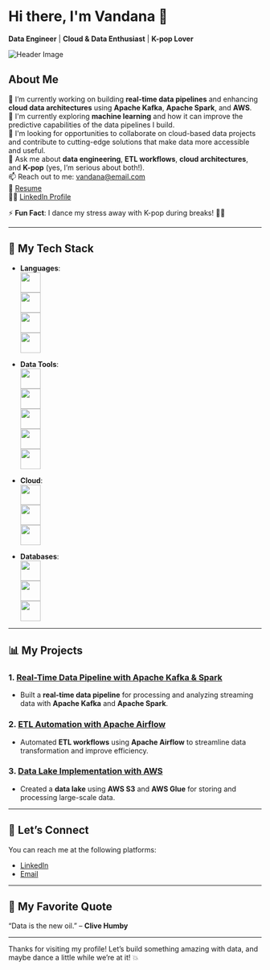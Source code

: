 # Hi there, I'm Vandana 👋  
**Data Engineer** | **Cloud & Data Enthusiast** | **K-pop Lover**  

![Header Image](https://via.placeholder.com/1200x300/4CAF50/FFFFFF?text=Data+Engineering+with+Vandana)

## About Me

🔭 I’m currently working on building **real-time data pipelines** and enhancing **cloud data architectures** using **Apache Kafka**, **Apache Spark**, and **AWS**.  
🌱 I'm currently exploring **machine learning** and how it can improve the predictive capabilities of the data pipelines I build.  
🤝 I'm looking for opportunities to collaborate on cloud-based data projects and contribute to cutting-edge solutions that make data more accessible and useful.  
💬 Ask me about **data engineering**, **ETL workflows**, **cloud architectures**, and **K-pop** (yes, I’m serious about both!).  
📫 Reach out to me: [vandana@email.com](mailto:vandana@email.com)  
📄 [Resume](https://www.your-resume-link.com)  
👩‍💻 [LinkedIn Profile](https://www.linkedin.com/in/vandana)

⚡ **Fun Fact**: I dance my stress away with K-pop during breaks! 💃🎶

---

## 🧰 My Tech Stack

- **Languages**:  
  <img src="https://upload.wikimedia.org/wikipedia/commons/c/c3/Python-logo-notext.svg" width="40" height="40"/>  
  <img src="https://upload.wikimedia.org/wikipedia/commons/d/d6/SQLServer2022.svg" width="40" height="40"/>  
  <img src="https://upload.wikimedia.org/wikipedia/commons/3/30/Java_programming_language_logo.svg" width="40" height="40"/>  
  <img src="https://upload.wikimedia.org/wikipedia/commons/6/6a/JavaScript-logo.png" width="40" height="40"/>

- **Data Tools**:  
  <img src="https://upload.wikimedia.org/wikipedia/commons/0/06/Apache_Kafka_logo.svg" width="40" height="40"/>  
  <img src="https://upload.wikimedia.org/wikipedia/commons/f/f3/Apache_Spark_logo.svg" width="40" height="40"/>  
  <img src="https://upload.wikimedia.org/wikipedia/commons/a/a4/Docker_logo.svg" width="40" height="40"/>  
  <img src="https://upload.wikimedia.org/wikipedia/commons/3/39/Kubernetes_logo.svg" width="40" height="40"/>  
  <img src="https://upload.wikimedia.org/wikipedia/commons/1/1d/Apache_Airflow_Logo.svg" width="40" height="40"/>

- **Cloud**:  
  <img src="https://upload.wikimedia.org/wikipedia/commons/9/93/Amazon_Web_Services_Logo.svg" width="40" height="40"/>  
  <img src="https://upload.wikimedia.org/wikipedia/commons/5/53/Google_Cloud_Logo.svg" width="40" height="40"/>  
  <img src="https://upload.wikimedia.org/wikipedia/commons/0/0a/Microsoft_Azure_Logo.svg" width="40" height="40"/>

- **Databases**:  
  <img src="https://upload.wikimedia.org/wikipedia/commons/2/29/Postgresql_elephant.svg" width="40" height="40"/>  
  <img src="https://upload.wikimedia.org/wikipedia/commons/4/45/MongoDB_Logo.svg" width="40" height="40"/>  
  <img src="https://upload.wikimedia.org/wikipedia/commons/8/87/MySQL_logo.svg" width="40" height="40"/>

---

## 📊 My Projects

### 1. [Real-Time Data Pipeline with Apache Kafka & Spark](https://github.com/Vandana/Project-1)
   - Built a **real-time data pipeline** for processing and analyzing streaming data with **Apache Kafka** and **Apache Spark**.

### 2. [ETL Automation with Apache Airflow](https://github.com/Vandana/Project-2)
   - Automated **ETL workflows** using **Apache Airflow** to streamline data transformation and improve efficiency.

### 3. [Data Lake Implementation with AWS](https://github.com/Vandana/Project-3)
   - Created a **data lake** using **AWS S3** and **AWS Glue** for storing and processing large-scale data.

---

## 💬 Let’s Connect
You can reach me at the following platforms:

- [LinkedIn](https://www.linkedin.com/in/vandana)
- [Email](mailto:vandana@email.com)

---

## 📜 My Favorite Quote
“Data is the new oil.” – **Clive Humby**

---

Thanks for visiting my profile! Let’s build something amazing with data, and maybe dance a little while we’re at it! 💥
